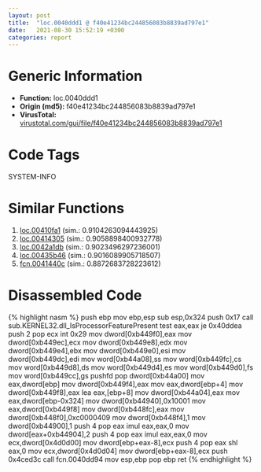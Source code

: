 ```yaml
---
layout: post
title:  "loc.0040ddd1 @ f40e41234bc244856083b8839ad797e1"
date:   2021-08-30 15:52:19 +0300
categories: report
---
```


# Generic Information
- **Function:** loc.0040ddd1
- **Origin (md5):** f40e41234bc244856083b8839ad797e1
- **VirusTotal:** [virustotal.com/gui/file/f40e41234bc244856083b8839ad797e1][virustotal_ref]

# Code Tags
<span class="tag" id="SYSTEM-INFO">SYSTEM-INFO</span>


# Similar Functions

1. [loc.00410fa1][similar_1_ref] (sim.: 0.9104263094443925)
2. [loc.00414305][similar_2_ref] (sim.: 0.9058898400932778)
3. [loc.0042a1db][similar_3_ref] (sim.: 0.9023496297236001)
4. [loc.00435b46][similar_4_ref] (sim.: 0.9016089905718507)
5. [fcn.0041440c][similar_5_ref] (sim.: 0.8872683728223612)


# Disassembled Code

{% highlight nasm %}
push ebp
mov ebp,esp
sub esp,0x324
push 0x17
call sub.KERNEL32.dll_IsProcessorFeaturePresent
test eax,eax
je 0x40ddea
push 2
pop ecx
int 0x29
mov dword[0xb449f0],eax
mov dword[0xb449ec],ecx
mov dword[0xb449e8],edx
mov dword[0xb449e4],ebx
mov dword[0xb449e0],esi
mov dword[0xb449dc],edi
mov word[0xb44a08],ss
mov word[0xb449fc],cs
mov word[0xb449d8],ds
mov word[0xb449d4],es
mov word[0xb449d0],fs
mov word[0xb449cc],gs
pushfd 
pop dword[0xb44a00]
mov eax,dword[ebp]
mov dword[0xb449f4],eax
mov eax,dword[ebp+4]
mov dword[0xb449f8],eax
lea eax,[ebp+8]
mov dword[0xb44a04],eax
mov eax,dword[ebp-0x324]
mov dword[0xb44940],0x10001
mov eax,dword[0xb449f8]
mov dword[0xb448fc],eax
mov dword[0xb448f0],0xc0000409
mov dword[0xb448f4],1
mov dword[0xb44900],1
push 4
pop eax
imul eax,eax,0
mov dword[eax+0xb44904],2
push 4
pop eax
imul eax,eax,0
mov ecx,dword[0x4d0d00]
mov dword[ebp+eax-8],ecx
push 4
pop eax
shl eax,0
mov ecx,dword[0x4d0d04]
mov dword[ebp+eax-8],ecx
push 0x4ced3c
call fcn.0040dd94
mov esp,ebp
pop ebp
ret 
{% endhighlight %}


[similar_1_ref]: /report/loc.00410fa1@3d0ec851566b617e7e4e75da3dd9651c
[similar_2_ref]: /report/loc.00414305@d32515577b2cd57bf3dd6c5e3c37e219
[similar_3_ref]: /report/loc.0042a1db@ba86269e5231930ee4def4088ddb8d19
[similar_4_ref]: /report/loc.00435b46@d96761eb00d2d97e2b6f5ffffed0b46a
[similar_5_ref]: /report/fcn.0041440c@d32515577b2cd57bf3dd6c5e3c37e219
[virustotal_ref]: https://www.virustotal.com/gui/file/f40e41234bc244856083b8839ad797e1